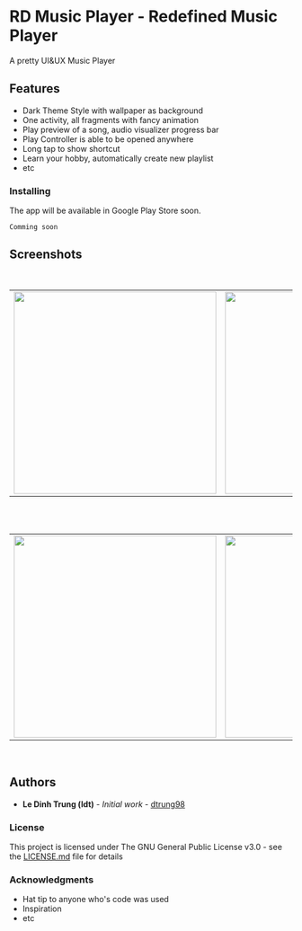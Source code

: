 # RD Music Player - Redefined Music Player
A pretty UI&UX Music Player

## Features
* Dark Theme Style with wallpaper as background
* One activity, all fragments with fancy animation
* Play preview of a song, audio visualizer progress bar
* Play Controller is able to be opened anywhere
* Long tap to show shortcut
* Learn your hobby, automatically create new playlist
* etc

### Installing
The app will be available in Google Play Store soon.
```
Comming soon
```
## Screenshots
</br>
<div align="center">
   <table align="center" border="0" >
  <tr>
    <td>
<img width="360"
src="https://user-images.githubusercontent.com/33343210/57590440-f97e8880-7555-11e9-8752-de58c3661f30.png"/>
       <td><img width="360"
src="https://user-images.githubusercontent.com/33343210/54081299-34392a00-4335-11e9-82ef-dcbaea8defdb.png"/>
    </td>
     <td> <img width="360"
src="https://user-images.githubusercontent.com/33343210/54081062-97748d80-4330-11e9-9dcb-7b1eb13149d6.png"/></td>
  </table>
  </div>
</br>
<div align="center">
  <table align="center" border="0" >
  <tr>
    <td> <img width="360"
src="https://user-images.githubusercontent.com/33343210/54081173-dc012880-4332-11e9-982b-08458ad1f4ae.png"/></td>
     <td> <img width="360"
src="https://user-images.githubusercontent.com/33343210/57590480-406c7e00-7556-11e9-8af3-b8234faffa84.png"/></td>
     <td> <img width="360"
src="https://user-images.githubusercontent.com/33343210/57590345-5b8abe00-7555-11e9-99bb-0a00cc66fbca.png"/></td>
  </tr>
</table>
  </div>
</br>

## Authors

* **Le Dinh Trung (ldt)** - *Initial work* - [dtrung98](https://github.com/dtrung98)


### License

This project is licensed under The GNU General Public License v3.0 - see the [LICENSE.md](/LICENSE) file for details

### Acknowledgments

* Hat tip to anyone who's code was used
* Inspiration
* etc

